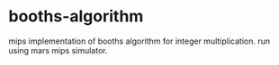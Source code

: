 # booths-algorithm
mips implementation of booths algorithm for integer multiplication.
run using mars mips simulator.
